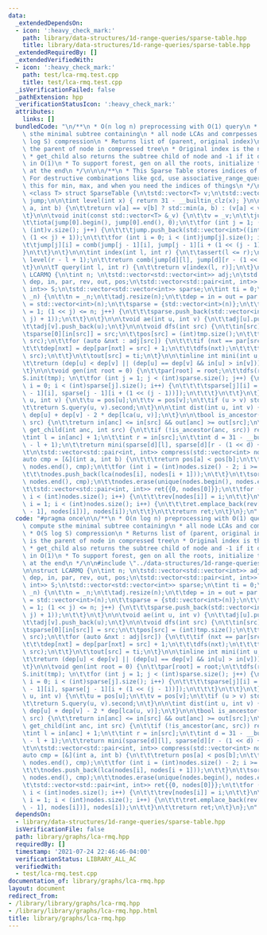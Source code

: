 ```yaml
---
data:
  _extendedDependsOn:
  - icon: ':heavy_check_mark:'
    path: library/data-structures/1d-range-queries/sparse-table.hpp
    title: library/data-structures/1d-range-queries/sparse-table.hpp
  _extendedRequiredBy: []
  _extendedVerifiedWith:
  - icon: ':heavy_check_mark:'
    path: test/lca-rmq.test.cpp
    title: test/lca-rmq.test.cpp
  _isVerificationFailed: false
  _pathExtension: hpp
  _verificationStatusIcon: ':heavy_check_mark:'
  attributes:
    links: []
  bundledCode: "\n/**\n * O(n log n) preprocessing with O(1) query\n * Compress compute\
    \ sthe minimal subtree containing\n * all node LCAs and comrpesses edges\n * O(S\
    \ log S) compression\n * Returns list of (parent, original index)\n * Parent is\
    \ the parent of node in compressed tree\n * Original index is the node it represents\n\
    \ * get_child also returns the subtree child of node and -1 if it doesn't exist\
    \ in O(1)\n * To support forest, gen on all the roots, initialize tmp and sparse\
    \ at the end\n */\n\n\n/**\n * This Sparse Table stores indices of things\n *\
    \ For destructive combinations like gcd, use associative_range_query.cpp\n * Use\
    \ this for min, max, and when you need the indices of things\n */\n\ntemplate\
    \ <class T> struct SparseTable {\n\tstd::vector<T> v;\n\tstd::vector<std::vector<int>>\
    \ jump;\n\n\tint level(int x) { return 31 - __builtin_clz(x); }\n\n\tint comb(int\
    \ a, int b) {\n\t\treturn v[a] == v[b] ? std::min(a, b) : (v[a] < v[b] ? a : b);\n\
    \t}\n\n\tvoid init(const std::vector<T> &_v) {\n\t\tv = _v;\n\t\tjump = {std::vector<int>((int)v.size())};\n\
    \t\tiota(jump[0].begin(), jump[0].end(), 0);\n\t\tfor (int j = 1; (1 << j) <=\
    \ (int)v.size(); j++) {\n\t\t\tjump.push_back(std::vector<int>((int)v.size() -\
    \ (1 << j) + 1));\n\t\t\tfor (int i = 0; i < (int)jump[j].size(); i++) {\n\t\t\
    \t\tjump[j][i] = comb(jump[j - 1][i], jump[j - 1][i + (1 << (j - 1))]);\n\t\t\t\
    }\n\t\t}\n\t}\n\n\tint index(int l, int r) {\n\t\tassert(l <= r);\n\t\tint d =\
    \ level(r - l + 1);\n\t\treturn comb(jump[d][l], jump[d][r - (1 << d) + 1]);\n\
    \t}\n\n\tT query(int l, int r) {\n\t\treturn v[index(l, r)];\n\t}\n};\n\nstruct\
    \ LCARMQ {\n\tint n; \n\tstd::vector<std::vector<int>> adj;\n\tstd::vector<int>\
    \ dep, in, par, rev, out, pos;\n\tstd::vector<std::pair<int, int>> tmp;\n\tSparseTable<std::pair<int,\
    \ int>> S;\n\tstd::vector<std::vector<int>> sparse;\n\tint ti = 0;\n\n\tvoid init(int\
    \ _n) {\n\t\tn = _n;\n\t\tadj.resize(n);\n\t\tdep = in = out = par = rev = pos\
    \ = std::vector<int>(n);\n\t\tsparse = {std::vector<int>(n)};\n\t\tfor (int j\
    \ = 1; (1 << j) <= n; j++) {\n\t\t\tsparse.push_back(std::vector<int>(n - (1 <<\
    \ j) + 1));\n\t\t}\n\t}\n\n\tvoid ae(int u, int v) {\n\t\tadj[u].push_back(v);\n\
    \t\tadj[v].push_back(u);\n\t}\n\n\tvoid dfs(int src) {\n\t\tin[src] = ti++;\n\t\
    \tsparse[0][in[src]] = src;\n\t\tpos[src] = (int)tmp.size();\n\t\ttmp.emplace_back(dep[src],\
    \ src);\n\t\tfor (auto &nxt : adj[src]) {\n\t\t\tif (nxt == par[src]) continue;\n\
    \t\t\tdep[nxt] = dep[par[nxt] = src] + 1;\n\t\t\tdfs(nxt);\n\t\t\ttmp.emplace_back(dep[src],\
    \ src);\n\t\t}\n\t\tout[src] = ti;\n\t}\n\n\tinline int mini(int u, int v) {\n\
    \t\treturn (dep[u] < dep[v] || (dep[u] == dep[v] && in[u] > in[v])) ? u : v;\n\
    \t}\n\n\tvoid gen(int root = 0) {\n\t\tpar[root] = root;\n\t\tdfs(root);\n\t\t\
    S.init(tmp); \n\t\tfor (int j = 1; j < (int)sparse.size(); j++) {\n\t\t\tfor (int\
    \ i = 0; i < (int)sparse[j].size(); i++) {\n\t\t\t\tsparse[j][i] = mini(sparse[j\
    \ - 1][i], sparse[j - 1][i + (1 << (j - 1))]);\n\t\t\t}\n\t\t}\n\t}\n\n\tint lca(int\
    \ u, int v) {\n\t\tu = pos[u];\n\t\tv = pos[v];\n\t\tif (u > v) std::swap(u, v);\n\
    \t\treturn S.query(u, v).second;\n\t}\n\n\tint dist(int u, int v) {\n\t\treturn\
    \ dep[u] + dep[v] - 2 * dep[lca(u, v)];\n\t}\n\n\tbool is_ancestor(int anc, int\
    \ src) {\n\t\treturn in[anc] <= in[src] && out[anc] >= out[src];\n\t}\n\n\tint\
    \ get_child(int anc, int src) {\n\t\tif (!is_ancestor(anc, src)) return -1;\n\t\
    \tint l = in[anc] + 1;\n\t\tint r = in[src];\n\t\tint d = 31 - __builtin_clz(r\
    \ - l + 1);\n\t\treturn mini(sparse[d][l], sparse[d][r - (1 << d) + 1]);\n\t}\n\
    \t\n\tstd::vector<std::pair<int, int>> compress(std::vector<int> nodes) {\n\t\t\
    auto cmp = [&](int a, int b) {\n\t\t\treturn pos[a] < pos[b];\n\t\t};\n\t\tsort(nodes.begin(),\
    \ nodes.end(), cmp);\n\t\tfor (int i = (int)nodes.size() - 2; i >= 0; i--) {\n\
    \t\t\tnodes.push_back(lca(nodes[i], nodes[i + 1]));\n\t\t}\n\t\tsort(nodes.begin(),\
    \ nodes.end(), cmp);\n\t\tnodes.erase(unique(nodes.begin(), nodes.end()), nodes.end());\n\
    \t\tstd::vector<std::pair<int, int>> ret{{0, nodes[0]}};\n\t\tfor (int i = 0;\
    \ i < (int)nodes.size(); i++) {\n\t\t\trev[nodes[i]] = i;\n\t\t}\n\t\tfor (int\
    \ i = 1; i < (int)nodes.size(); i++) {\n\t\t\tret.emplace_back(rev[lca(nodes[i\
    \ - 1], nodes[i])], nodes[i]);\n\t\t}\n\t\treturn ret;\n\t}\n};\n"
  code: "#pragma once\n\n/**\n * O(n log n) preprocessing with O(1) query\n * Compress\
    \ compute sthe minimal subtree containing\n * all node LCAs and comrpesses edges\n\
    \ * O(S log S) compression\n * Returns list of (parent, original index)\n * Parent\
    \ is the parent of node in compressed tree\n * Original index is the node it represents\n\
    \ * get_child also returns the subtree child of node and -1 if it doesn't exist\
    \ in O(1)\n * To support forest, gen on all the roots, initialize tmp and sparse\
    \ at the end\n */\n\n#include \"../data-structures/1d-range-queries/sparse-table.hpp\"\
    \n\nstruct LCARMQ {\n\tint n; \n\tstd::vector<std::vector<int>> adj;\n\tstd::vector<int>\
    \ dep, in, par, rev, out, pos;\n\tstd::vector<std::pair<int, int>> tmp;\n\tSparseTable<std::pair<int,\
    \ int>> S;\n\tstd::vector<std::vector<int>> sparse;\n\tint ti = 0;\n\n\tvoid init(int\
    \ _n) {\n\t\tn = _n;\n\t\tadj.resize(n);\n\t\tdep = in = out = par = rev = pos\
    \ = std::vector<int>(n);\n\t\tsparse = {std::vector<int>(n)};\n\t\tfor (int j\
    \ = 1; (1 << j) <= n; j++) {\n\t\t\tsparse.push_back(std::vector<int>(n - (1 <<\
    \ j) + 1));\n\t\t}\n\t}\n\n\tvoid ae(int u, int v) {\n\t\tadj[u].push_back(v);\n\
    \t\tadj[v].push_back(u);\n\t}\n\n\tvoid dfs(int src) {\n\t\tin[src] = ti++;\n\t\
    \tsparse[0][in[src]] = src;\n\t\tpos[src] = (int)tmp.size();\n\t\ttmp.emplace_back(dep[src],\
    \ src);\n\t\tfor (auto &nxt : adj[src]) {\n\t\t\tif (nxt == par[src]) continue;\n\
    \t\t\tdep[nxt] = dep[par[nxt] = src] + 1;\n\t\t\tdfs(nxt);\n\t\t\ttmp.emplace_back(dep[src],\
    \ src);\n\t\t}\n\t\tout[src] = ti;\n\t}\n\n\tinline int mini(int u, int v) {\n\
    \t\treturn (dep[u] < dep[v] || (dep[u] == dep[v] && in[u] > in[v])) ? u : v;\n\
    \t}\n\n\tvoid gen(int root = 0) {\n\t\tpar[root] = root;\n\t\tdfs(root);\n\t\t\
    S.init(tmp); \n\t\tfor (int j = 1; j < (int)sparse.size(); j++) {\n\t\t\tfor (int\
    \ i = 0; i < (int)sparse[j].size(); i++) {\n\t\t\t\tsparse[j][i] = mini(sparse[j\
    \ - 1][i], sparse[j - 1][i + (1 << (j - 1))]);\n\t\t\t}\n\t\t}\n\t}\n\n\tint lca(int\
    \ u, int v) {\n\t\tu = pos[u];\n\t\tv = pos[v];\n\t\tif (u > v) std::swap(u, v);\n\
    \t\treturn S.query(u, v).second;\n\t}\n\n\tint dist(int u, int v) {\n\t\treturn\
    \ dep[u] + dep[v] - 2 * dep[lca(u, v)];\n\t}\n\n\tbool is_ancestor(int anc, int\
    \ src) {\n\t\treturn in[anc] <= in[src] && out[anc] >= out[src];\n\t}\n\n\tint\
    \ get_child(int anc, int src) {\n\t\tif (!is_ancestor(anc, src)) return -1;\n\t\
    \tint l = in[anc] + 1;\n\t\tint r = in[src];\n\t\tint d = 31 - __builtin_clz(r\
    \ - l + 1);\n\t\treturn mini(sparse[d][l], sparse[d][r - (1 << d) + 1]);\n\t}\n\
    \t\n\tstd::vector<std::pair<int, int>> compress(std::vector<int> nodes) {\n\t\t\
    auto cmp = [&](int a, int b) {\n\t\t\treturn pos[a] < pos[b];\n\t\t};\n\t\tsort(nodes.begin(),\
    \ nodes.end(), cmp);\n\t\tfor (int i = (int)nodes.size() - 2; i >= 0; i--) {\n\
    \t\t\tnodes.push_back(lca(nodes[i], nodes[i + 1]));\n\t\t}\n\t\tsort(nodes.begin(),\
    \ nodes.end(), cmp);\n\t\tnodes.erase(unique(nodes.begin(), nodes.end()), nodes.end());\n\
    \t\tstd::vector<std::pair<int, int>> ret{{0, nodes[0]}};\n\t\tfor (int i = 0;\
    \ i < (int)nodes.size(); i++) {\n\t\t\trev[nodes[i]] = i;\n\t\t}\n\t\tfor (int\
    \ i = 1; i < (int)nodes.size(); i++) {\n\t\t\tret.emplace_back(rev[lca(nodes[i\
    \ - 1], nodes[i])], nodes[i]);\n\t\t}\n\t\treturn ret;\n\t}\n};\n"
  dependsOn:
  - library/data-structures/1d-range-queries/sparse-table.hpp
  isVerificationFile: false
  path: library/graphs/lca-rmq.hpp
  requiredBy: []
  timestamp: '2021-07-24 22:46:46-04:00'
  verificationStatus: LIBRARY_ALL_AC
  verifiedWith:
  - test/lca-rmq.test.cpp
documentation_of: library/graphs/lca-rmq.hpp
layout: document
redirect_from:
- /library/library/graphs/lca-rmq.hpp
- /library/library/graphs/lca-rmq.hpp.html
title: library/graphs/lca-rmq.hpp
---
```

